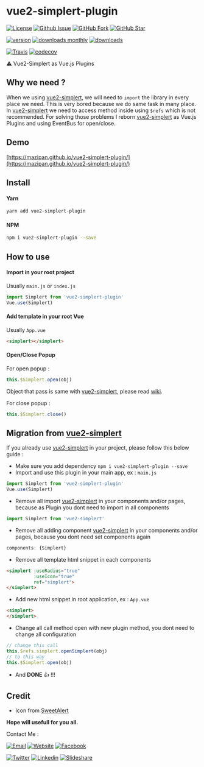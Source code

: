 # vue2-simplert-plugin

[![License](https://img.shields.io/github/license/mazipan/vue2-simplert-plugin.svg?maxAge=3600)](https://github.com/mazipan/vue2-simplert-plugin) 
[![Github Issue](https://img.shields.io/github/issues/mazipan/vue2-simplert-plugin.svg?maxAge=3600)](https://github.com/mazipan/vue2-simplert-plugin/issues) 
[![GitHub Fork](https://img.shields.io/github/forks/mazipan/vue2-simplert-plugin.svg?maxAge=3600)](https://github.com/mazipan/vue2-simplert-plugin/network/members) 
[![GitHub Star](https://img.shields.io/github/stars/mazipan/vue2-simplert-plugin.svg?maxAge=3600)](https://github.com/mazipan/vue2-simplert-plugin/stargazers) 

[![version](https://img.shields.io/npm/v/vue2-simplert-plugin.svg)](https://www.npmjs.com/package/vue2-simplert-plugin)
[![downloads monthly](https://img.shields.io/npm/dm/vue2-simplert-plugin.svg)](https://www.npmjs.com/package/vue2-simplert-plugin) 
[![downloads](https://img.shields.io/npm/dt/vue2-simplert-plugin.svg)](https://www.npmjs.com/package/vue2-simplert-plugin) 

[![Travis](https://img.shields.io/travis/mazipan/vue2-simplert-plugin.svg)](https://travis-ci.org/mazipan/vue2-simplert-plugin)
[![codecov](https://codecov.io/gh/mazipan/vue2-simplert-plugin/branch/master/graph/badge.svg)](https://codecov.io/gh/mazipan/vue2-simplert-plugin)

:warning:  Vue2-Simplert as Vue.js Plugins

## Why we need ?

When we using [vue2-simplert](https://github.com/mazipan/vue2-simplert), we will need to `import` the library in every place we need. This is very bored because we do same task in many place. In [vue2-simplert](https://github.com/mazipan/vue2-simplert) we need to access method inside using `$refs` which is not recommended. For solving those problems I reborn [vue2-simplert](https://github.com/mazipan/vue2-simplert) as Vue.js Plugins and using EventBus for open/close.

## Demo

[https://mazipan.github.io/vue2-simplert-plugin/](https://mazipan.github.io/vue2-simplert-plugin/)

## Install

#### Yarn

```bash
yarn add vue2-simplert-plugin
```

#### NPM

```bash
npm i vue2-simplert-plugin --save
```

## How to use

#### Import in your root project

Usually `main.js` or `index.js`

```javascript
import Simplert from 'vue2-simplert-plugin'
Vue.use(Simplert)
```

#### Add template in your root Vue 

Usually `App.vue`

```html
<simplert></simplert>
```

#### Open/Close Popup

For open popup :
```javascript
this.$Simplert.open(obj)
```
Object that pass is same with [vue2-simplert](https://github.com/mazipan/vue2-simplert), please read [wiki](https://github.com/mazipan/vue2-simplert/wiki/Methods-And-Props).

For close popup :
```javascript
this.$Simplert.close()
```

## Migration from [vue2-simplert](https://github.com/mazipan/vue2-simplert)

If you already use [vue2-simplert](https://github.com/mazipan/vue2-simplert) in your project, please follow this below guide :
+ Make sure you add dependency `npm i vue2-simplert-plugin --save`
+ Import and use this plugin in your main app, ex : `main.js`
```javascript
import Simplert from 'vue2-simplert-plugin'
Vue.use(Simplert)
```
+ Remove all import [vue2-simplert](https://github.com/mazipan/vue2-simplert) in your components and/or pages, because as Plugin you dont need to import in all components 
```javascript
import Simplert from 'vue2-simplert'
```
+ Remove all adding component [vue2-simplert](https://github.com/mazipan/vue2-simplert) in your components and/or pages, because you dont need set components again
```javascript
components: {Simplert}
```
+ Remove all template html snippet in each components
```html
<simplert :useRadius="true"
          :useIcon="true"
          ref="simplert">
</simplert>
```
+ Add new html snippet in root application, ex : `App.vue`
```html
<simplert>
</simplert>
```
+ Change all call method open with new plugin method, you dont need to change all configuration
```javascript
// change this call
this.$refs.simplert.openSimplert(obj)
// to this way
this.$Simplert.open(obj)
```
+ And **DONE** :+1: !!!

## Credit 

+ Icon from [SweetAlert](https://github.com/t4t5/sweetalert)

**Hope will usefull for you all.**

Contact Me :

[![Email](https://img.shields.io/badge/mazipanneh-Email-yellow.svg?maxAge=3600)](mailto:mazipanneh@gmail.com) 
[![Website](https://img.shields.io/badge/mazipanneh-Blog-brightgreen.svg?maxAge=3600)](https://mazipanneh.com/blog/)
[![Facebook](https://img.shields.io/badge/mazipanneh-Facebook-blue.svg?maxAge=3600)](https://facebook.com/mazipanneh) 

[![Twitter](https://img.shields.io/badge/Maz_Ipan-Twitter-55acee.svg?maxAge=3600)](https://twitter.com/Maz_Ipan) 
[![Linkedin](https://img.shields.io/badge/irfanmaulanamazipan-Linkedin-0077b5.svg?maxAge=3600)](https://id.linkedin.com/in/irfanmaulanamazipan) 
[![Slideshare](https://img.shields.io/badge/IrfanMaulana21-Slideshare-0077b5.svg?maxAge=3600)](https://www.slideshare.net/IrfanMaulana21) 
